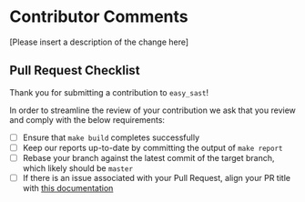 # Contributor Comments
[Please insert a description of the change here]

## Pull Request Checklist
Thank you for submitting a contribution to `easy_sast`!

In order to streamline the review of your contribution we ask that you review and comply with the below requirements:
 - [ ] Ensure that `make build` completes successfully
 - [ ] Keep our reports up-to-date by committing the output of `make report`
 - [ ] Rebase your branch against the latest commit of the target branch, which likely should be `master`
 - [ ] If there is an issue associated with your Pull Request, align your PR title with [this documentation](https://help.github.com/en/articles/closing-issues-using-keywords)
